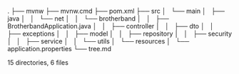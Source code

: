 .
├── mvnw
├── mvnw.cmd
├── pom.xml
├── src
│   └── main
│       ├── java
│       │   └── net
│       │       └── brotherband
│       │           ├── BrotherbandApplication.java
│       │           ├── controller
│       │           ├── dto
│       │           ├── exceptions
│       │           ├── model
│       │           ├── repository
│       │           ├── security
│       │           ├── service
│       │           └── utils
│       └── resources
│           └── application.properties
└── tree.md

15 directories, 6 files
